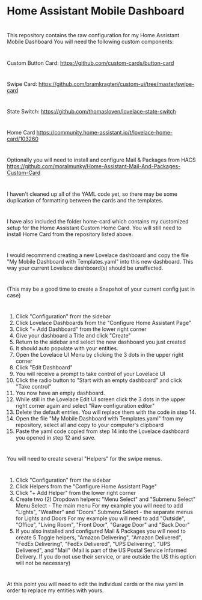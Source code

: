 # Home Assistant Mobile Dashboard
#
 This repository contains the raw configuration for my
 Home Assistant Mobile Dashboard
 You will need the following custom components:
#
 Custom Button Card:
 https://github.com/custom-cards/button-card
#
 Swipe Card:
 https://github.com/bramkragten/custom-ui/tree/master/swipe-card
#
 State Switch:
 https://github.com/thomasloven/lovelace-state-switch
#
 Home Card
 https://community.home-assistant.io/t/lovelace-home-card/103260
#
 Optionally you will need to install and configure Mail & Packages from HACS
 https://github.com/moralmunky/Home-Assistant-Mail-And-Packages-Custom-Card
#
 I haven't cleaned up all of the YAML code yet, so there may be some
 duplication of formatting between the cards and the templates.
#
 I have also included the folder home-card which contains
 my customized setup for the  Home Assistant Custom Home Card.
 You will still need to install Home Card from the repository listed above.
#
 I would recommend creating a new Lovelace dashboard
 and copy the file "My Mobile Dashboard with Templates.yaml"
 into this new dashboard. This way your current Lovelace dashboard(s) should
 be unaffected.
#
 (This may be a good time to create a Snapshot
   of your current config just in case)
#
 1. Click "Configuration" from the sidebar
 2. Click Lovelace Dashboards from the "Configure Home Assistant Page"
 3. Click "+ Add Dashboard" from the lower right corner
 4. Give your dashboard a Title and click "Create"
 5. Return to the sidebar and select the new dashboard you just created
 6. It should auto populate with your entities.
 7. Open the Lovelace UI Menu by clicking the 3 dots in the upper right corner
 8. Click "Edit Dashboard"
 9. You will receive a prompt to take control of your Lovelace UI
10. Click the radio button to "Start with an empty dashboard"
    and click "Take control"
11. You now have an empty dashboard.
12. While still in the Lovelace Edit UI screen click
    the 3 dots in the upper right
    corner again and select "Raw configuration editor"
13. Delete the default entries. You will replace them with the code in step 14.
14. Open the file "My Mobile Dashboard with Templates.yaml" from my repository,
    select all and copy to your computer's clipboard
15. Paste the yaml code copied from step 14 into the Lovelace dashboard you
    opened in step 12 and save.
#
You will need to create several "Helpers" for the swipe menus.
#
1. Click "Configuration" from the sidebar
2. Click Helpers from the "Configure Home Assistant Page"
3. Click "+ Add Helper" from the lower right corner
4. Create two (2) Dropdown helpers: "Menu Select" and "Submenu Select"
   Menu Select - The main menu
   For my example you will need to add "Lights", "Weather" and "Doors"
   Submenu Select - the separate menus for Lights and Doors
   For my example you will need to add "Outside", "Office", "Living Room",
   "Front Door", "Garage Door" and "Back Door"
5. If you also installed and configured Mail & Packages you will need to
   create 5 Toggle helpers, "Amazon Delivering", "Amazon Delivered", 
   "FedEx Delivering", "FedEx Delivered", "UPS Delivering", "UPS Delivered",
   and "Mail"
   (Mail is part of the US Postal Service Informed Delivery. If you do not
     use their service, or are outside the US this option will not be necessary)
#
At this point you will need to edit the individual cards or the raw yaml
in order to replace my entities with yours.
